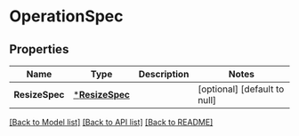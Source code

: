 # OperationSpec

## Properties
Name | Type | Description | Notes
------------ | ------------- | ------------- | -------------
**ResizeSpec** | [***ResizeSpec**](resize_spec.md) |  | [optional] [default to null]

[[Back to Model list]](../README.md#documentation-for-models) [[Back to API list]](../README.md#documentation-for-api-endpoints) [[Back to README]](../README.md)


